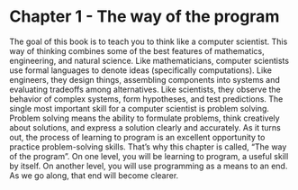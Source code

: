 # Chapter 1 - The way of the program

The goal of this book is to teach you to think like a computer scientist. This way of thinking combines some of the best features of mathematics, engineering, and natural science.
Like mathematicians, computer scientists use formal languages to denote ideas (specifically computations). Like engineers, they design things, assembling components into systems and evaluating tradeoffs among alternatives. Like scientists, they observe the behavior of complex systems, form hypotheses, and test predictions.
The single most important skill for a computer scientist is problem solving. Problem solving means the ability to formulate problems, think creatively about solutions, and express
a solution clearly and accurately. As it turns out, the process of learning to program is an
excellent opportunity to practice problem-solving skills. That’s why this chapter is called,
“The way of the program”.
On one level, you will be learning to program, a useful skill by itself. On another level, you
will use programming as a means to an end. As we go along, that end will become clearer.
